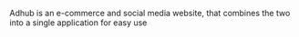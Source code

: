 Adhub is an e-commerce and social media website, that combines the two into a single application for easy use
